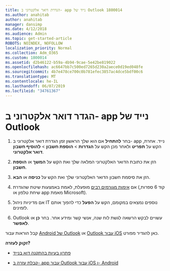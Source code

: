 ```yaml
---
title: הגדרת דואר אלקטרוני ב- app נייד של Outlook 1800014
ms.author: anahitab
author: anahitab
manager: dansimp
ms.date: 4/12/2018
ms.audience: Admin
ms.topic: get-started-article
ROBOTS: NOINDEX, NOFOLLOW
localization_priority: Normal
ms.collection: Adm_O365
ms.custom: 1800014
ms.assetid: d2b46122-b59a-4b94-9cae-5e42be819022
ms.openlocfilehash: ac6647bb7c500ed7265d230a2aece0d19ed048fe
ms.sourcegitcommit: 4b7e478ce700c0b781efec3857ac4dce5bdf00c6
ms.translationtype: MT
ms.contentlocale: he-IL
ms.lasthandoff: 06/07/2019
ms.locfileid: "34761367"
---
```

# <a name="set-up-email-in-the-outlook-mobile-app"></a>הגדר דואר אלקטרוני ב- app נייד של Outlook

1. בחר **להתחיל** אם הוא שלך הראשון זמן הגדרת דואר אלקטרוני ב- app נייד. אחרת, הקש על **תפריט** ולאחר מכן הקש על **הגדרות** \> **הוספת חשבון** \> **להוסיף חשבון דואר אלקטרוני**. 
    
2. הזן את כתובת הדואר האלקטרוני המלאה שלך ואת הקש על **המשך** או **הוספת חשבון**.
    
3. הזן את סיסמת חשבון הדואר האלקטרוני שלך ואת הקש על **כניסה** או **הבא**. 
    
4. אם [אימות מגורמים רבים](https://support.office.com/article/8f0454b2-f51a-4d9c-bcde-2c48e41621c6.aspx) מופעלת, לאמת באמצעות שיטת שהגדרת (קוד 6 ספרות, שיחת טלפון או app מאמת Microsoft). 
    
5. אם מדיניות ניהול IT נוספים נמצאים במקומם, הקש על **הפעל** כדי להפוך אותם לזמינים. 
    
6. Outlook עשויים לבקש הרשאה לגשת לוח שנה, אנשי קשר ומידע אחר. בחר **כן** או **לאפשר**. 
    
קבל הוראות עבור [Android של Outlook](https://support.office.com/article/886db551-8dfa-4fd5-b835-f8e532091872.aspx) או [Outlook עבור iOS](https://support.office.com/article/b2de2161-cc1d-49ef-9ef9-81acd1c8e234.aspx) כאן להגדיר מפורט. 
  
 **זקוק לעזרה?**
  
- [פתרון בעיות בהתקנה דוא בנייד](https://support.office.com/article/a264ef01-9c88-48fb-9285-7017e4f31f02.aspx)
    
- [קבלת עזרה ב- app עבור Outlook עבור iOS ו- Android](https://support.office.com/article/218a22d1-9fa5-4889-b689-de1c63493243.aspx#ID0EAABAAA=Contact_Support)
    

